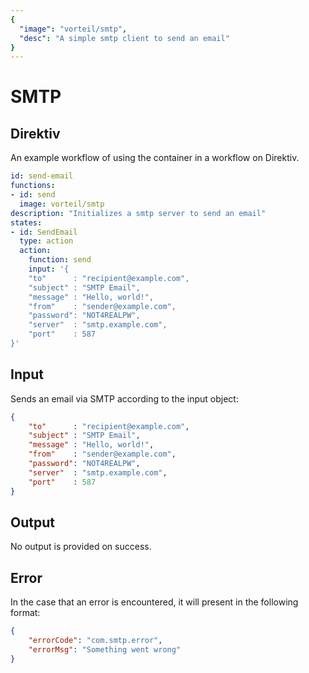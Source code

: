 ```yaml
---
{
  "image": "vorteil/smtp",
  "desc": "A simple smtp client to send an email"
}
---
```


# SMTP

## Direktiv
An example workflow of using the container in a workflow on Direktiv.

```yaml
id: send-email
functions:
- id: send
  image: vorteil/smtp
description: "Initializes a smtp server to send an email" 
states:
- id: SendEmail
  type: action
  action:
    function: send
    input: '{
    "to"      : "recipient@example.com",
    "subject" : "SMTP Email",
    "message" : "Hello, world!",
    "from"    : "sender@example.com",
    "password": "NOT4REALPW",
    "server"  : "smtp.example.com",
    "port"    : 587
}'
```

## Input

Sends an email via SMTP according to the input object:

```json
{
    "to"      : "recipient@example.com",
    "subject" : "SMTP Email",
    "message" : "Hello, world!",
    "from"    : "sender@example.com",
    "password": "NOT4REALPW",
    "server"  : "smtp.example.com",
    "port"    : 587
}
```

## Output

No output is provided on success.

## Error

In the case that an error is encountered, it will present in the following format:

```json
{
    "errorCode": "com.smtp.error",
    "errorMsg": "Something went wrong"
}
```